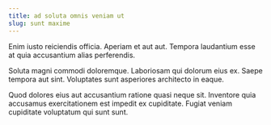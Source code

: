 ```yaml
---
title: ad soluta omnis veniam ut
slug: sunt maxime
---
```


Enim iusto reiciendis officia. Aperiam et aut aut. Tempora laudantium esse at quia accusantium alias perferendis.

Soluta magni commodi doloremque. Laboriosam qui dolorum eius ex. Saepe tempora aut sint. Voluptates sunt asperiores architecto in eaque.

Quod dolores eius aut accusantium ratione quasi neque sit. Inventore quia accusamus exercitationem est impedit ex cupiditate. Fugiat veniam cupiditate voluptatum qui sunt sunt.
